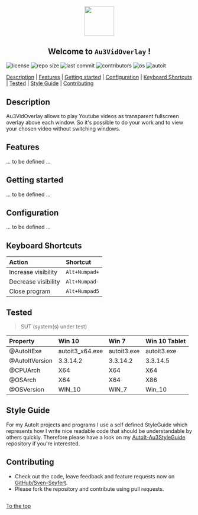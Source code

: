 #####

<p align="center">
    <img src="http://sven-seyfert.de/media/logo_circle.png" width="80" />
    <h2 align="center">Welcome to <code>Au3VidOverlay</code> !</h2>
</p>

![license](https://img.shields.io/badge/license-MIT-green.svg?logo=github)
![repo size](https://img.shields.io/github/repo-size/Sven-Seyfert/AutoIt-Au3VidOverlay.svg?logo=github)
![last commit](https://img.shields.io/github/last-commit/Sven-Seyfert/AutoIt-Au3VidOverlay.svg?logo=github)
![contributors](https://img.shields.io/github/contributors/Sven-Seyfert/AutoIt-Au3VidOverlay.svg?logo=github)
![os](https://img.shields.io/badge/os-windows-blueviolet.svg?logo=windows)
![autoit](https://img.shields.io/badge/autoit-rockz-9cf.svg?logo=visual-studio-code)

[Description](#description) | [Features](#features) | [Getting started](#getting-started) | [Configuration](#configuration) | [Keyboard Shortcuts](#keyboard-shortcuts) | [Tested](#tested) | [Style Guide](#style-guide) | [Contributing](#contributing)

## Description

Au3VidOverlay allows to play Youtube videos as transparent fullscreen overlay above each window. So it's possible to do your work and to view your chosen video without switching windows.

## Features

... to be defined ...

## Getting started

... to be defined ...

## Configuration

... to be defined ...

## Keyboard Shortcuts

| Action              | Shortcut      |
| :------------------ | :------------ |
| Increase visibility | `Alt+Numpad+` |
| Decrease visibility | `Alt+Numpad-` |
| Close program       | `Alt+Numpad5` |

## Tested

> SUT (system(s) under test)

| Property       | Win 10          | Win 7       | Win 10 Tablet |
| :------------- | :-------------- | :---------- | :------------ |
| @AutoItExe     | autoit3_x64.exe | autoit3.exe | autoit3.exe   |
| @AutoItVersion | 3.3.14.2        | 3.3.14.2    | 3.3.14.5      |
| @CPUArch       | X64             | X64         | X64           |
| @OSArch        | X64             | X64         | X86           |
| @OSVersion     | WIN_10          | WIN_7       | Win_10        |

## Style Guide

For my AutoIt projects and programs I use a self defined StyleGuide which represents how I write nice readable code that should be understandable by others quickly. Therefore please have a look on my [AutoIt-Au3StyleGuide](https://github.com/Sven-Seyfert/AutoIt-Au3StyleGuide/blob/master/README.md) repository if you're interested.

## Contributing

- Check out the code, leave feedback and feature requests now on [GitHub/Sven-Seyfert](https://github.com/Sven-Seyfert/AutoIt-Au3VidOverlay).
- Please fork the repository and contribute using pull requests.

##

[To the top](#)
